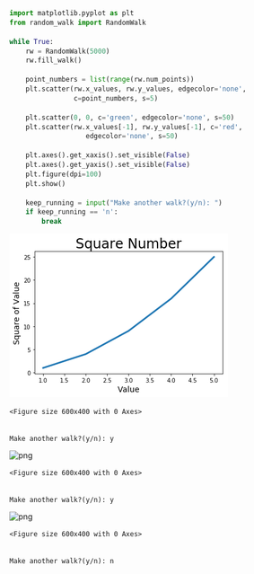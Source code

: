 

```python
import matplotlib.pyplot as plt
from random_walk import RandomWalk

while True:
    rw = RandomWalk(5000)
    rw.fill_walk()
    
    point_numbers = list(range(rw.num_points))
    plt.scatter(rw.x_values, rw.y_values, edgecolor='none', 
                c=point_numbers, s=5)
    
    plt.scatter(0, 0, c='green', edgecolor='none', s=50)
    plt.scatter(rw.x_values[-1], rw.y_values[-1], c='red', 
                   edgecolor='none', s=50)
    
    plt.axes().get_xaxis().set_visible(False)
    plt.axes().get_yaxis().set_visible(False)
    plt.figure(dpi=100)
    plt.show()
    
    keep_running = input("Make another walk?(y/n): ")
    if keep_running == 'n':
        break
```


![png](output_0_0.png)



    <Figure size 600x400 with 0 Axes>


    Make another walk?(y/n): y
    


![png](output_0_3.png)



    <Figure size 600x400 with 0 Axes>


    Make another walk?(y/n): y
    


![png](output_0_6.png)



    <Figure size 600x400 with 0 Axes>


    Make another walk?(y/n): n
    
